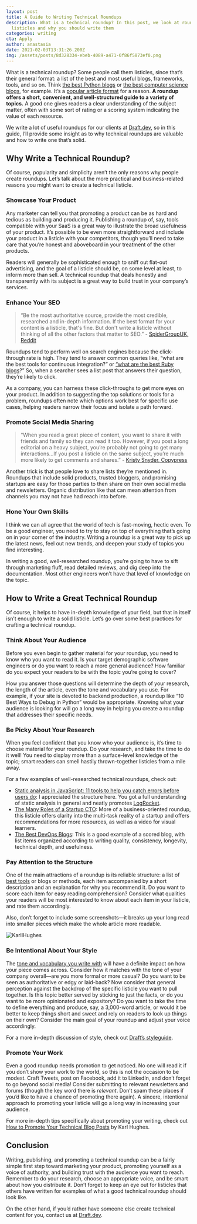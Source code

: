 ```yaml
---
layout: post
title: A Guide to Writing Technical Roundups
description: What is a technical roundup? In this post, we look at roundups and
  listicles and why you should write them
categories: writing
cta: Apply
author: anastasia
date: 2021-02-03T13:31:26.200Z
img: /assets/posts/8d328334-ebeb-4089-a471-0f86f5873ef0.png
---
```

What is a technical roundup? Some people call them listicles, since that’s their general format: a list of the best and most useful blogs, frameworks, tools, and so on. Think [the best Python blogs](https://draft.dev/learn/python-blogs) or [the best computer science blogs](https://draft.dev/learn/computer-science-blogs), for example. It’s a [popular article format](https://en.wikipedia.org/wiki/Listicle) for a reason. **A roundup offers a short, convenient, and well-structured guide to a variety of topics.** A good one gives readers a clear understanding of the subject matter, often with some sort of rating or a scoring system indicating the value of each resource.

We write a lot of useful roundups for our clients at [Draft.dev](https://draft.dev/), so in this guide, I’ll provide some insight as to why technical roundups are valuable and how to write one that’s solid.

<!-- signup -->

## Why Write a Technical Roundup?

Of course, popularity and simplicity aren’t the only reasons why people create roundups. Let’s talk about the more practical and business-related reasons you might want to create a technical listicle.

### Showcase Your Product

Any marketer can tell you that promoting a product can be as hard and tedious as building and producing it. Publishing a roundup of, say, tools compatible with your SaaS is a great way to illustrate the broad usefulness of your product. It’s possible to be even more straightforward and include your product in a listicle with your competitors, though you’ll need to take care that you’re honest and aboveboard in your treatment of the other products.

Readers will generally be sophisticated enough to sniff out flat-out advertising, and the goal of a listicle should be, on some level at least, to inform more than sell. A technical roundup that deals honestly and transparently with its subject is a great way to build trust in your company’s services. 

### Enhance Your SEO 

> “Be the most authoritative source, provide the most credible, researched and in-depth information. If the best format for your content is a listicle, that's fine. But don't write a listicle without thinking of all the other factors that matter to SEO.” - [SpiderGroupUK, Reddit](https://www.reddit.com/r/SEO/comments/bxsdel/are_listicle_articles_good_for_seo/)

Roundups tend to perform well on search engines because the click-through rate is high. They tend to answer common queries like, “what are the best tools for continuous integration?” or [“what are the best Ruby blogs](https://draft.dev/learn/ruby-blogs)?” So, when a searcher sees a list post that answers their question, they’re likely to click.

As a company, you can harness these click-throughs to get more eyes on your product. In addition to suggesting the top solutions or tools for a problem, roundups often note which options work best for specific use cases, helping readers narrow their focus and isolate a path forward.

### Promote Social Media Sharing

> “When you read a great piece of content, you want to share it with friends and family so they can read it too. However, if you post a long editorial on a heavy subject, you’re probably not going to get many interactions...If you post a listicle on the same subject, you’re much more likely to get comments and shares.” - [Kristy Snyder, Copypress](https://www.copypress.com/blog/makes-listicles-effective/)

Another trick is that people love to share lists they’re mentioned in. Roundups that include solid products, trusted bloggers, and promising startups are easy for those parties to then share on their own social media and newsletters. Organic distribution like that can mean attention from channels you may not have had reach into before.

### Hone Your Own Skills

I think we can all agree that the world of tech is fast-moving, hectic even. To be a good engineer, you need to try to stay on top of everything that’s going on in your corner of the industry. Writing a roundup is a great way to pick up the latest news, feel out new trends, and deepen your study of topics you find interesting.

In writing a good, well-researched roundup, you’re going to have to sift through marketing fluff, read detailed reviews, and dig deep into the documentation. Most other engineers won’t have that level of knowledge on the topic.

## How to Write a Great Technical Roundup 

Of course, it helps to have in-depth knowledge of your field, but that in itself isn’t enough to write a solid listicle. Let’s go over some best practices for crafting a technical roundup. 

### Think About Your Audience

Before you even begin to gather material for your roundup, you need to know who you want to read it. Is your target demographic software engineers or do you want to reach a more general audience? How familiar do you expect your readers to be with the topic you’re going to cover?

How you answer those questions will determine the depth of your research, the length of the article, even the tone and vocabulary you use. For example, if your site is devoted to backend production, a roundup like “10 Best Ways to Debug in Python” would be appropriate. Knowing what your audience is looking for will go a long way in helping you create a roundup that addresses their specific needs.

### Be Picky About Your Research 

When you feel confident that you know who your audience is, it’s time to choose material for your roundup. Do your research, and take the time to do it well! You need to display more than a surface-level knowledge of the topic; smart readers can smell hastily thrown-together listicles from a mile away.

For a few examples of well-researched technical roundups, check out:
* [Static analysis in JavaScript: 11 tools to help you catch errors before users do](https://blog.logrocket.com/static-analysis-in-javascript-11-tools-to-help-you-catch-errors-before-users-do/): I appreciated the structure here. You got a full understanding of static analysis in general and neatly promotes [LogRocket](https://logrocket.com/).
* [The Many Roles of a Startup CTO](https://www.karllhughes.com/posts/roles-of-startup-cto): More of a business-oriented roundup, this listicle offers clarity into the multi-task reality of a startup and offers recommendations for more resources, as well as a video for visual learners. 
* [The Best DevOps Blogs](https://draft.dev/learn/devops-blogs): This is a good example of a scored blog, with list items organized according to writing quality, consistency, longevity, technical depth, and usefulness.

### Pay Attention to the Structure

One of the main attractions of a roundup is its reliable structure: a list of [best tools](https://draft.dev/learn/tools/) or blogs or methods, each item accompanied by a short description and an explanation for why you recommend it. Do you want to score each item for easy reading comprehension? Consider what qualities your readers will be most interested to know about each item in your listicle, and rate them accordingly.

Also, don’t forget to include some screenshots—it breaks up your long read into smaller pieces which make the whole article more readable. 

![KarllHughes](https://i.imgur.com/1rLH2hO.png)

### Be Intentional About Your Style 

The [tone and vocabulary you write with](https://draft.dev/learn/technical-writer-style-guides) will have a definite impact on how your piece comes across. Consider how it matches with the tone of your company overall—are you more formal or more casual? Do you want to be seen as authoritative or edgy or laid-back? Now consider that general perception against the backdrop of the specific listicle you want to pull together. Is this topic better served by sticking to just the facts, or do you want to be more opinionated and expository? Do you want to take the time to define everything and produce, say, a 3,000-word article, or would it be better to keep things short and sweet and rely on readers to look up things on their own? Consider the main goal of your roundup and adjust your voice accordingly.

For a more in-depth discussion of style, check out [Draft’s styleguide](https://draft.dev/learn/styleguide).

### Promote Your Work 

Even a good roundup needs promotion to get noticed. No one will read it if you don’t show your work to the world, so this is not the occasion to be modest. Craft Tweets, post on Facebook, add it to LinkedIn, and don’t forget to go beyond social media! Consider submitting to relevant newsletters and forums (though the key word there is _relevant_. Don’t spam these places if you’d like to have a chance of promoting there again). A sincere, intentional approach to promoting your listicle will go a long way in increasing your audience. 

For more in-depth tips specifically about promoting your writing, check out [How to Promote Your Technical Blog Posts](https://draft.dev/learn/promotion) by Karl Hughes.

## Conclusion

Writing, publishing, and promoting a technical roundup can be a fairly simple first step toward marketing your product, promoting yourself as a voice of authority, and building trust with the audience you want to reach. Remember to do your research, choose an appropriate voice, and  be smart about how you distribute it. Don’t forget to keep an eye out for listicles that others have written for examples of what a good technical roundup should look like. 

On the other hand, if you’d rather have someone else create technical content for you, contact us at [Draft.dev](https://draft.dev).



